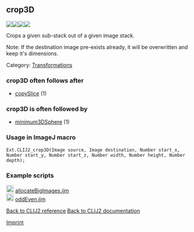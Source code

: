 ## crop3D
<img src="images/mini_clij1_logo.png"/><img src="images/mini_clij2_logo.png"/><img src="images/mini_clijx_logo.png"/><img src="images/mini_cle_logo.png"/>

Crops a given sub-stack out of a given image stack. 

Note: If the destination image pre-exists already, it will be overwritten and keep it's dimensions.

Category: [Transformations](https://clij.github.io/clij2-docs/reference__transform)

### crop3D often follows after
* <a href="reference_copySlice">copySlice</a> (1)


### crop3D is often followed by
* <a href="reference_minimum3DSphere">minimum3DSphere</a> (1)


### Usage in ImageJ macro
```
Ext.CLIJ2_crop3D(Image source, Image destination, Number start_x, Number start_y, Number start_z, Number width, Number height, Number depth);
```




### Example scripts
<a href="https://github.com/clij/clij2-docs/blob/master/src/main/macro/allocateBigImages.ijm"><img src="images/language_macro.png" height="20"/></a> [allocateBigImages.ijm](https://github.com/clij/clij2-docs/blob/master/src/main/macro/allocateBigImages.ijm)  
<a href="https://github.com/clij/clij2-docs/blob/master/src/main/macro/oddEven.ijm"><img src="images/language_macro.png" height="20"/></a> [oddEven.ijm](https://github.com/clij/clij2-docs/blob/master/src/main/macro/oddEven.ijm)  


[Back to CLIJ2 reference](https://clij.github.io/clij2-docs/reference)
[Back to CLIJ2 documentation](https://clij.github.io/clij2-docs)

[Imprint](https://clij.github.io/imprint)
